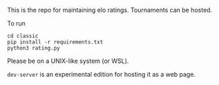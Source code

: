 This is the repo for maintaining elo ratings. Tournaments can be hosted.

To run

```
cd classic
pip install -r requirements.txt
python3 rating.py
```

Please be on a UNIX-like system (or WSL).

`dev-server` is an experimental edition for hosting it as a web page.

